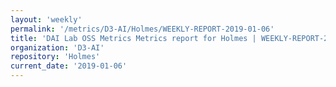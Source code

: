 ```yaml
---
layout: 'weekly'
permalink: '/metrics/D3-AI/Holmes/WEEKLY-REPORT-2019-01-06'
title: 'DAI Lab OSS Metrics Metrics report for Holmes | WEEKLY-REPORT-2019-01-06'
organization: 'D3-AI'
repository: 'Holmes'
current_date: '2019-01-06'
---
```

